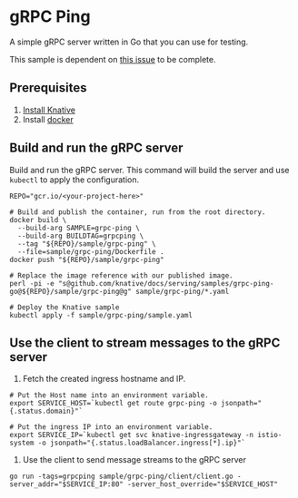 # gRPC Ping

A simple gRPC server written in Go that you can use for testing.

This sample is dependent on [this issue](https://github.com/knative/serving/issues/1047) to be complete.

## Prerequisites

1. [Install Knative](https://github.com/knative/docs/blob/master/install/README.md)
1. Install [docker](https://www.docker.com/)

## Build and run the gRPC server

Build and run the gRPC server. This command will build the server and use `kubectl` to apply the configuration.

```
REPO="gcr.io/<your-project-here>"

# Build and publish the container, run from the root directory.
docker build \
  --build-arg SAMPLE=grpc-ping \
  --build-arg BUILDTAG=grpcping \
  --tag "${REPO}/sample/grpc-ping" \
  --file=sample/grpc-ping/Dockerfile .
docker push "${REPO}/sample/grpc-ping"

# Replace the image reference with our published image.
perl -pi -e "s@github.com/knative/docs/serving/samples/grpc-ping-go@${REPO}/sample/grpc-ping@g" sample/grpc-ping/*.yaml

# Deploy the Knative sample
kubectl apply -f sample/grpc-ping/sample.yaml

```

## Use the client to stream messages to the gRPC server

1. Fetch the created ingress hostname and IP.

```
# Put the Host name into an environment variable.
export SERVICE_HOST=`kubectl get route grpc-ping -o jsonpath="{.status.domain}"`

# Put the ingress IP into an environment variable.
export SERVICE_IP=`kubectl get svc knative-ingressgateway -n istio-system -o jsonpath="{.status.loadBalancer.ingress[*].ip}"`
```

1. Use the client to send message streams to the gRPC server

```
go run -tags=grpcping sample/grpc-ping/client/client.go -server_addr="$SERVICE_IP:80" -server_host_override="$SERVICE_HOST"
```
